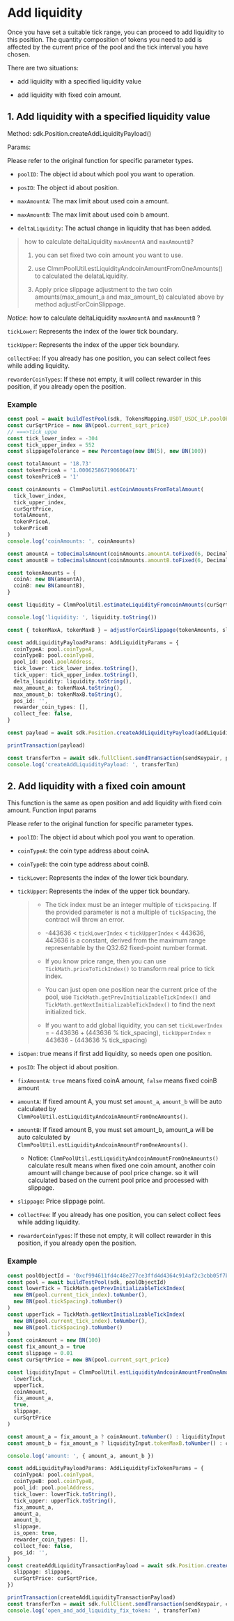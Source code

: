 # Add liquidity

Once you have set a suitable tick range, you can proceed to add liquidity to this position. The quantity composition of tokens you need to add is affected by the current price of the pool and the tick interval you have chosen.

There are two situations:

- add liquidity with a specified liquidity value

- add liquidity with fixed coin amount.

## 1. Add liquidity with a specified liquidity value

Method: sdk.Position.createAddLiquidityPayload()

Params:

Please refer to the original function for specific parameter types.

- `poolID`: The object id about which pool you want to operation.

- `posID`: The object id about position.

- `maxAmountA`: The max limit about used coin a amount.

- `maxAmountB`: The max limit about used coin b amount.

- `deltaLiquidity`: The actual change in liquidity that has been added.

> how to calculate deltaLiquidity `maxAmountA` and `maxAmountB`?
>
> 1. you can set fixed two coin amount you want to use.
>
> 2. use ClmmPoolUtil.estLiquidityAndcoinAmountFromOneAmounts() to calculated the delataLiquidity.
>
> 3. Apply price slippage adjustment to the two coin amounts(max_amount_a and max_amount_b) calculated above by method adjustForCoinSlippage.

_Notice_: how to calculate deltaLiquidity `maxAmountA` and `maxAmountB` ?

`tickLower`: Represents the index of the lower tick boundary.

`tickUpper`: Represents the index of the upper tick boundary.

`collectFee`: If you already has one position, you can select collect fees while adding liquidity.

`rewarderCoinTypes`: If these not empty, it will collect rewarder in this position, if you already open the position.

### Example

```typescript
const pool = await buildTestPool(sdk, TokensMapping.USDT_USDC_LP.poolObjectIds[0])
const curSqrtPrice = new BN(pool.current_sqrt_price)
// ===>tick_uppe
const tick_lower_index = -304
const tick_upper_index = 552
const slippageTolerance = new Percentage(new BN(5), new BN(100))

const totalAmount = '18.73'
const tokenPriceA = '1.000625867190606471'
const tokenPriceB = '1'

const coinAmounts = ClmmPoolUtil.estCoinAmountsFromTotalAmount(
  tick_lower_index,
  tick_upper_index,
  curSqrtPrice,
  totalAmount,
  tokenPriceA,
  tokenPriceB
)
console.log('coinAmounts: ', coinAmounts)

const amountA = toDecimalsAmount(coinAmounts.amountA.toFixed(6, Decimal.ROUND_UP).toString(), 6)
const amountB = toDecimalsAmount(coinAmounts.amountB.toFixed(6, Decimal.ROUND_UP).toString(), 6)

const tokenAmounts = {
  coinA: new BN(amountA),
  coinB: new BN(amountB),
}

const liquidity = ClmmPoolUtil.estimateLiquidityFromcoinAmounts(curSqrtPrice, tick_lower_index, tick_upper_index, tokenAmounts)

console.log('liquidity: ', liquidity.toString())

const { tokenMaxA, tokenMaxB } = adjustForCoinSlippage(tokenAmounts, slippageTolerance, true)

const addLiquidityPayloadParams: AddLiquidityParams = {
  coinTypeA: pool.coinTypeA,
  coinTypeB: pool.coinTypeB,
  pool_id: pool.poolAddress,
  tick_lower: tick_lower_index.toString(),
  tick_upper: tick_upper_index.toString(),
  delta_liquidity: liquidity.toString(),
  max_amount_a: tokenMaxA.toString(),
  max_amount_b: tokenMaxB.toString(),
  pos_id: '',
  rewarder_coin_types: [],
  collect_fee: false,
}

const payload = await sdk.Position.createAddLiquidityPayload(addLiquidityPayloadParams)

printTransaction(payload)

const transferTxn = await sdk.fullClient.sendTransaction(sendKeypair, payload)
console.log('createAddLiquidityPayload: ', transferTxn)
```

## 2. Add liquidity with a fixed coin amount

This function is the same as open position and add liquidity with fixed coin amount.
Function input params

Please refer to the original function for specific parameter types.

- `poolID`: The object id about which pool you want to operation.

- `coinTypeA`: the coin type address about coinA.

- `coinTypeB`: the coin type address about coinB.

- `tickLower`: Represents the index of the lower tick boundary.

- `tickUpper`: Represents the index of the upper tick boundary.

  > - The tick index must be an integer multiple of `tickSpacing`. If the provided parameter is not a multiple of `tickSpacing`, the contract will throw an error.
  >
  > - -443636 < `tickLowerIndex` < `tickUpperIndex` < 443636, 443636 is a constant, derived from the maximum range representable by the Q32.62 fixed-point number format.
  >
  > - If you know price range, then you can use `TickMath.priceToTickIndex()` to transform real price to tick index.
  >
  > - You can just open one position near the current price of the pool, use `TickMath.getPrevInitializableTickIndex()` and `TickMath.getNextInitializableTickIndex()` to find the next initialized tick.
  >
  > - If you want to add global liquidity, you can set `tickLowerIndex` = - 443636 + (443636 % tick_spacing), `tickUpperIndex` = 443636 - (443636 % tick_spacing)

- `isOpen`: true means if first add liquidity, so needs open one position.

- `posID`: The object id about position.

- `fixAmountA`: `true` means fixed coinA amount, `false` means fixed coinB amount

- `amountA`: If fixed amount A, you must set `amount_a`, `amount_b` will be auto calculated by `ClmmPoolUtil.estLiquidityAndcoinAmountFromOneAmounts()`.

- `amountB`: If fixed amount B, you must set amount_b, amount_a will be auto calculated by `ClmmPoolUtil.estLiquidityAndcoinAmountFromOneAmounts()`.

  - Notice: `ClmmPoolUtil.estLiquidityAndcoinAmountFromOneAmounts()` calculate result means when fixed one coin amount, another coin amount will change because of pool price change. so it will calculated based on the current pool price and processed with slippage.

- `slippage`: Price slippage point.

- `collectFee`: If you already has one position, you can select collect fees while adding liquidity.

- `rewarderCoinTypes`: If these not empty, it will collect rewarder in this position, if you already open the position.

### Example

```typescript
const poolObjectId = '0xcf994611fd4c48e277ce3ffd4d4364c914af2c3cbb05f7bf6facd371de688630' //  TokensMapping.USDT_USDC_LP.poolObjectIds[0]
const pool = await buildTestPool(sdk, poolObjectId)
const lowerTick = TickMath.getPrevInitializableTickIndex(
  new BN(pool.current_tick_index).toNumber(),
  new BN(pool.tickSpacing).toNumber()
)
const upperTick = TickMath.getNextInitializableTickIndex(
  new BN(pool.current_tick_index).toNumber(),
  new BN(pool.tickSpacing).toNumber()
)
const coinAmount = new BN(100)
const fix_amount_a = true
const slippage = 0.01
const curSqrtPrice = new BN(pool.current_sqrt_price)

const liquidityInput = ClmmPoolUtil.estLiquidityAndcoinAmountFromOneAmounts(
  lowerTick,
  upperTick,
  coinAmount,
  fix_amount_a,
  true,
  slippage,
  curSqrtPrice
)

const amount_a = fix_amount_a ? coinAmount.toNumber() : liquidityInput.tokenMaxA.toNumber()
const amount_b = fix_amount_a ? liquidityInput.tokenMaxB.toNumber() : coinAmount.toNumber()

console.log('amount: ', { amount_a, amount_b })

const addLiquidityPayloadParams: AddLiquidityFixTokenParams = {
  coinTypeA: pool.coinTypeA,
  coinTypeB: pool.coinTypeB,
  pool_id: pool.poolAddress,
  tick_lower: lowerTick.toString(),
  tick_upper: upperTick.toString(),
  fix_amount_a,
  amount_a,
  amount_b,
  slippage,
  is_open: true,
  rewarder_coin_types: [],
  collect_fee: false,
  pos_id: '',
}
const createAddLiquidityTransactionPayload = await sdk.Position.createAddLiquidityFixTokenPayload(addLiquidityPayloadParams, {
  slippage: slippage,
  curSqrtPrice: curSqrtPrice,
})

printTransaction(createAddLiquidityTransactionPayload)
const transferTxn = await sdk.fullClient.sendTransaction(sendKeypair, createAddLiquidityTransactionPayload)
console.log('open_and_add_liquidity_fix_token: ', transferTxn)
```
